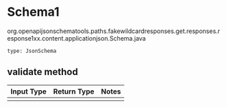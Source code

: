 # Schema1
org.openapijsonschematools.paths.fakewildcardresponses.get.responses.response1xx.content.applicationjson.Schema.java
```
type: JsonSchema
```

## validate method
Input Type | Return Type | Notes
------------ | ------------- | -------------
 |  |
